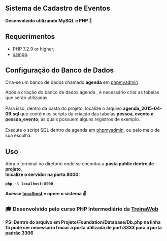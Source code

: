 ## Sistema de Cadastro de Eventos
<b>Desenvolvido utilizando MySQL e PHP :elephant:</b>

Requerimentos
--------------
* PHP 7.2.9 or higher;
* [xampp][1].

Configuração do Banco de Dados
------------------------------
Cria-se um banco de dados chamado <b>agenda</b> em [phpmyadmin][2]


  Após a criação do banco de dados agenda , é necessário criar as tabelas que serão utilizadas.
  <br>
  <br>
  Para isso, dentro da pasta do projeto, localize o arquivo <b>agenda_2015-04-09.sql</b>
  que contém os scripts da criação das tabelas <b>pessoa, evento e pessoa_evento</b>,
  as quais possuem alguns registros de exemplo.
  <br>
  <br>
  Execute o script SQL dentro de agenda em [phpmyadmin][2], ou pelo meio de sua escolha.

Uso
-----
<p>
  Abra o terminal no diretório onde se encontra a <b>pasta public dentro de projeto</b>,
  <br> 
  <b>Inicalize o servidor na porta 8000:<b>

  ```bash
  php -S localhost:8000
  ```
</p>

Acesse [localhost][3] e opere o sistema :v:

### :mortar_board: Desenvolvido pelo curso PHP Intermediário da [TreinaWeb][4]

<b>PS:</b> Dentro do arquivo em Projeto/Foundation/Database/Db.php na linha 15 pode ser necessário trocar a porta utilizada de port:3333 para a porta padrão 3306

[1]: https://www.apachefriends.org/pt_br/index.html
[2]: http://localhost/phpmyadmin/;
[3]: http://localhost:8000/
[4]: https://www.treinaweb.com.br/
